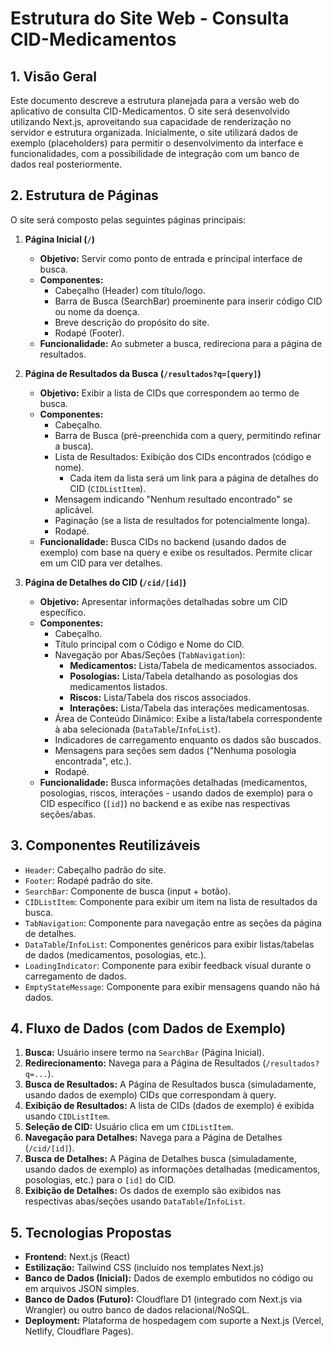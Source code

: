# Estrutura do Site Web - Consulta CID-Medicamentos

## 1. Visão Geral

Este documento descreve a estrutura planejada para a versão web do aplicativo de consulta CID-Medicamentos. O site será desenvolvido utilizando Next.js, aproveitando sua capacidade de renderização no servidor e estrutura organizada. Inicialmente, o site utilizará dados de exemplo (placeholders) para permitir o desenvolvimento da interface e funcionalidades, com a possibilidade de integração com um banco de dados real posteriormente.

## 2. Estrutura de Páginas

O site será composto pelas seguintes páginas principais:

1.  **Página Inicial (`/`)**
    *   **Objetivo:** Servir como ponto de entrada e principal interface de busca.
    *   **Componentes:**
        *   Cabeçalho (Header) com título/logo.
        *   Barra de Busca (SearchBar) proeminente para inserir código CID ou nome da doença.
        *   Breve descrição do propósito do site.
        *   Rodapé (Footer).
    *   **Funcionalidade:** Ao submeter a busca, redireciona para a página de resultados.

2.  **Página de Resultados da Busca (`/resultados?q=[query]`)**
    *   **Objetivo:** Exibir a lista de CIDs que correspondem ao termo de busca.
    *   **Componentes:**
        *   Cabeçalho.
        *   Barra de Busca (pré-preenchida com a query, permitindo refinar a busca).
        *   Lista de Resultados: Exibição dos CIDs encontrados (código e nome).
            *   Cada item da lista será um link para a página de detalhes do CID (`CIDListItem`).
        *   Mensagem indicando "Nenhum resultado encontrado" se aplicável.
        *   Paginação (se a lista de resultados for potencialmente longa).
        *   Rodapé.
    *   **Funcionalidade:** Busca CIDs no backend (usando dados de exemplo) com base na query e exibe os resultados. Permite clicar em um CID para ver detalhes.

3.  **Página de Detalhes do CID (`/cid/[id]`)**
    *   **Objetivo:** Apresentar informações detalhadas sobre um CID específico.
    *   **Componentes:**
        *   Cabeçalho.
        *   Título principal com o Código e Nome do CID.
        *   Navegação por Abas/Seções (`TabNavigation`):
            *   **Medicamentos:** Lista/Tabela de medicamentos associados.
            *   **Posologias:** Lista/Tabela detalhando as posologias dos medicamentos listados.
            *   **Riscos:** Lista/Tabela dos riscos associados.
            *   **Interações:** Lista/Tabela das interações medicamentosas.
        *   Área de Conteúdo Dinâmico: Exibe a lista/tabela correspondente à aba selecionada (`DataTable`/`InfoList`).
        *   Indicadores de carregamento enquanto os dados são buscados.
        *   Mensagens para seções sem dados ("Nenhuma posologia encontrada", etc.).
        *   Rodapé.
    *   **Funcionalidade:** Busca informações detalhadas (medicamentos, posologias, riscos, interações - usando dados de exemplo) para o CID específico (`[id]`) no backend e as exibe nas respectivas seções/abas.

## 3. Componentes Reutilizáveis

*   `Header`: Cabeçalho padrão do site.
*   `Footer`: Rodapé padrão do site.
*   `SearchBar`: Componente de busca (input + botão).
*   `CIDListItem`: Componente para exibir um item na lista de resultados da busca.
*   `TabNavigation`: Componente para navegação entre as seções da página de detalhes.
*   `DataTable`/`InfoList`: Componentes genéricos para exibir listas/tabelas de dados (medicamentos, posologias, etc.).
*   `LoadingIndicator`: Componente para exibir feedback visual durante o carregamento de dados.
*   `EmptyStateMessage`: Componente para exibir mensagens quando não há dados.

## 4. Fluxo de Dados (com Dados de Exemplo)

1.  **Busca:** Usuário insere termo na `SearchBar` (Página Inicial).
2.  **Redirecionamento:** Navega para a Página de Resultados (`/resultados?q=...`).
3.  **Busca de Resultados:** A Página de Resultados busca (simuladamente, usando dados de exemplo) CIDs que correspondam à query.
4.  **Exibição de Resultados:** A lista de CIDs (dados de exemplo) é exibida usando `CIDListItem`.
5.  **Seleção de CID:** Usuário clica em um `CIDListItem`.
6.  **Navegação para Detalhes:** Navega para a Página de Detalhes (`/cid/[id]`).
7.  **Busca de Detalhes:** A Página de Detalhes busca (simuladamente, usando dados de exemplo) as informações detalhadas (medicamentos, posologias, etc.) para o `[id]` do CID.
8.  **Exibição de Detalhes:** Os dados de exemplo são exibidos nas respectivas abas/seções usando `DataTable`/`InfoList`.

## 5. Tecnologias Propostas

*   **Frontend:** Next.js (React)
*   **Estilização:** Tailwind CSS (incluído nos templates Next.js)
*   **Banco de Dados (Inicial):** Dados de exemplo embutidos no código ou em arquivos JSON simples.
*   **Banco de Dados (Futuro):** Cloudflare D1 (integrado com Next.js via Wrangler) ou outro banco de dados relacional/NoSQL.
*   **Deployment:** Plataforma de hospedagem com suporte a Next.js (Vercel, Netlify, Cloudflare Pages).

